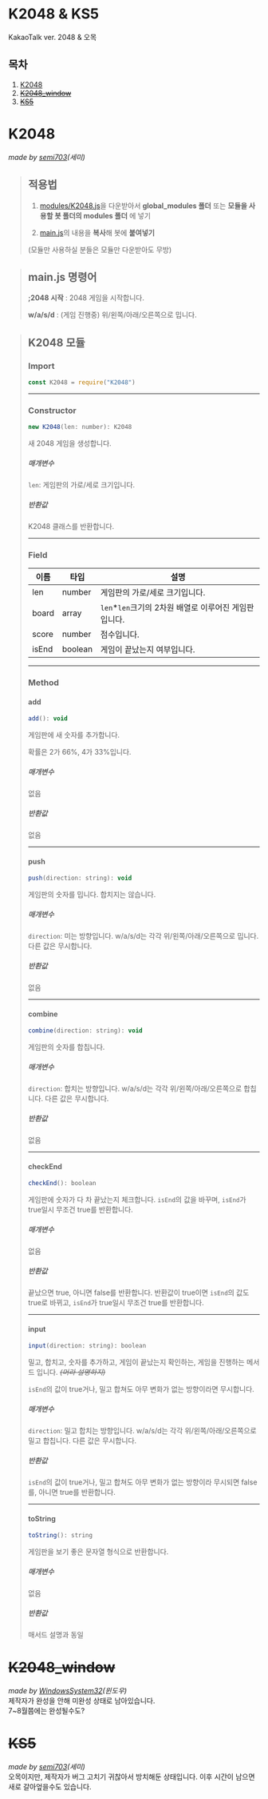 # K2048 & KS5
KakaoTalk ver. 2048 & 오목

## 목차
1. [K2048](#K2048)
2. ~~[K2048_window](#K2048_window)~~
3. ~~[KS5](#KS5)~~
# K2048
*made by [semi703](https://github.com/semi703)(세미)*
> ## 적용법
> 1. [modules/K2048.js](https://github.com/msgbot-utils/K2048_KS5/blob/main/modules/K2048.js)을 다운받아서 **global_modules 폴더** 또는 **모듈을 사용할 봇 폴더의 modules 폴더** 에 넣기
> 
> 2. [main.js](https://github.com/msgbot-utils/K2048/blob/main/main.js)의 내용을 **복사**해 봇에 **붙여넣기**
>
> (모듈만 사용하실 분들은 모듈만 다운받아도 무방)

> ## main.js 명령어
> **;2048 시작** : 2048 게임을 시작합니다.
> 
> **w/a/s/d** : (게임 진행중) 위/왼쪽/아래/오른쪽으로 밉니다.

> ## K2048 모듈
> ### Import
> ```javascript
> const K2048 = require("K2048")
> ```
> - - -
> ### Constructor
> ```javascript
> new K2048(len: number): K2048
> ```
> 새 2048 게임을 생성합니다.
> ##### 매개변수
> `len`: 게임판의 가로/세로 크기입니다.
> ##### 반환값
> K2048 클래스를 반환합니다.
> - - -
> ### Field
> |이름|타입|설명|
> |---|---|---|
> |len|number|게임판의 가로/세로 크기입니다.|
> |board|array|`len`*`len`크기의 2차원 배열로 이루어진 게임판입니다.|
> |score|number|점수입니다.|
> |isEnd|boolean|게임이 끝났는지 여부입니다.|
> - - -
> ### Method
> #### add
> ```javascript
> add(): void
> ```
> 게임판에 새 숫자를 추가합니다.
> 
> 확률은 2가 66%, 4가 33%입니다.
> ##### 매개변수
> 없음
> ##### 반환값
> 없음
> - - -
> #### push
> ```javascript
> push(direction: string): void
> ```
> 게임판의 숫자를 밉니다. 합치지는 않습니다.
> ##### 매개변수
> `direction`: 미는 방향입니다. w/a/s/d는 각각 위/왼쪽/아래/오른쪽으로 밉니다. 다른 값은 무시합니다.
> ##### 반환값
> 없음
> - - -
> #### combine
> ```javascript
> combine(direction: string): void
> ```
> 게임판의 숫자를 합칩니다.
> ##### 매개변수
> `direction`: 합치는 방향입니다. w/a/s/d는 각각 위/왼쪽/아래/오른쪽으로 합칩니다. 다른 값은 무시합니다.
> ##### 반환값
> 없음
> - - -
> #### checkEnd
> ```javascript
> checkEnd(): boolean
> ```
> 게임판에 숫자가 다 차 끝났는지 체크합니다. `isEnd`의 값을 바꾸며, `isEnd`가 true일시 무조건 true를 반환합니다.
> ##### 매개변수
> 없음
> ##### 반환값
> 끝났으면 true, 아니면 false를 반환합니다. 반환값이 true이면 `isEnd`의 값도 true로 바뀌고, `isEnd`가 true일시 무조건 true를 반환합니다.
> - - -
> #### input
> ```javascript
> input(direction: string): boolean
> ```
> 밀고, 합치고, 숫자를 추가하고, 게임이 끝났는지 확인하는, 게임을 진행하는 메서드 입니다. *~~(머라 설명하지)~~*
>
> `isEnd`의 값이 true거나, 밀고 합쳐도 아무 변화가 없는 방향이라면 무시합니다.
> ##### 매개변수
> `direction`: 밀고 합치는 방향입니다. w/a/s/d는 각각 위/왼쪽/아래/오른쪽으로 밀고 합칩니다. 다른 값은 무시합니다.
> ##### 반환값
> `isEnd`의 값이 true거나, 밀고 합쳐도 아무 변화가 없는 방향이라 무시되면 false를, 아니면 true를 반환합니다.
> - - -
> #### toString
> ```javascript
> toString(): string
> ```
> 게임판을 보기 좋은 문자열 형식으로 반환합니다.
> ##### 매개변수
> 없음
> ##### 반환값
> 매서드 설명과 동일
# ~~K2048_window~~
*made by [WindowsSystem32](https://github.com/WindowsSystem32)(윈도우)* <br />
제작자가 완성을 안해 미완성 상태로 남아있습니다. <br />
7~8월쯤에는 완성될수도?
# ~~KS5~~
*made by [semi703](https://github.com/semi703)(세미)* <br />
오목이지만, 제작자가 버그 고치기 귀찮아서 방치해둔 상태입니다. 이후 시간이 남으면 새로 갈아엎을수도 있습니다.
